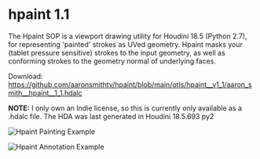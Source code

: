 # hpaint 1.1
The Hpaint SOP is a viewport drawing utility for Houdini 18.5 (Python 2.7), for representing 'painted' strokes as UVed geometry. Hpaint masks your (tablet pressure sensitive) strokes to the input geometry, as well as conforming strokes to the geometry normal of underlying faces.

Download: https://github.com/aaronsmithtv/hpaint/blob/main/otls/hpaint__v1_1/aaron_smith__hpaint__1_1.hdalc

**NOTE:** I only own an Indie license, so this is currently only available as a .hdalc file. The HDA was last generated in Houdini 18.5.693 py2

![Hpaint Painting Example](https://github.com/aaronsmithtv/hpaint/blob/main/examples/images/hpaint_doc_gif_001.gif)

![Hpaint Annotation Example](https://github.com/aaronsmithtv/hpaint/blob/main/examples/images/hpaint_doc_gif_002.gif)
